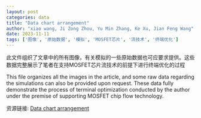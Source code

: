 ```yaml
---
layout: post
categories: data
title: "Data chart arrangement"
author: "xiao wang, Ji Zong Zhou, Yu Min Zhang, Ke Xu, Jian Feng Wang"
date: 2023-11-11
tags: ['图像', '原始数据', '模拟', 'MOSFET芯片', '流技术', '终端优化']
---
```


此文件组织了文章中的所有图像，有关模拟的一些原始数据也可应要求提供。这些数据完整展示了笔者在支持MOSFET芯片流技术的前提下进行终端优化的过程

This file organizes all the images in the article, and some raw data regarding the simulations can also be provided upon request. These data fully demonstrate the process of terminal optimization conducted by the author under the premise of supporting MOSFET chip flow technology.

资源链接: [Data chart arrangement](https://doi.org/10.57760/sciencedb.11977)

